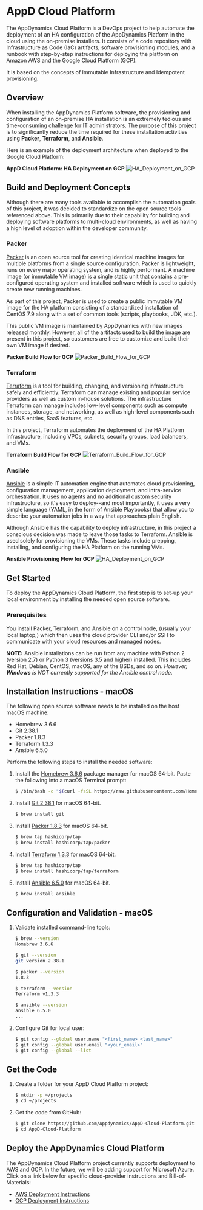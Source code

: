 # AppD Cloud Platform

The AppDynamics Cloud Platform is a DevOps project to help automate the deployment of an HA configuration
of the AppDynamics Platform in the cloud using the on-premise installers. It consists of a code repository
with Infrastructure as Code (IaC) artifacts, software provisioning modules, and a runbook with step-by-step
instructions for deploying the platform on Amazon AWS and the Google Cloud Platform (GCP).

It is based on the concepts of Immutable Infrastructure and Idempotent provisioning.

## Overview

When installing the AppDynamics Platform software, the provisioning and configuration of an on-premise HA
installation is an extremely tedious and time-consuming challenge for IT administrators. The purpose of this
project is to significantly reduce the time required for these installation activities using __Packer__,
__Terraform__, and __Ansible__.

Here is an example of the deployment architecture when deployed to the Google Cloud Platform:  

__AppD Cloud Platform: HA Deployment on GCP__
![HA_Deployment_on_GCP](./docs/images/AppD-Cloud-Platform-HA-Deployment-on-GCP.png)

## Build and Deployment Concepts

Although there are many tools available to accomplish the automation goals of this project, it was decided
to standardize on the open source tools referenced above. This is primarily due to their capability for
building and deploying software platforms to multi-cloud environments, as well as having a high level of
adoption within the developer community.

### Packer

[Packer](https://packer.io/) is an open source tool for creating identical machine images for multiple platforms
from a single source configuration. Packer is lightweight, runs on every major operating system, and is highly
performant. A machine image (or immutable VM image) is a single static unit that contains a pre-configured
operating system and installed software which is used to quickly create new running machines.  

As part of this project, Packer is used to create a public immutable VM image for the HA platform consisting of
a standardized installation of CentOS 7.9 along with a set of common tools (scripts, playbooks, JDK, etc.).  

This public VM image is maintained by AppDynamics with new images released monthly. However, all of the artifacts
used to build the image are present in this project, so customers are free to customize and build their own VM
image if desired.  

__Packer Build Flow for GCP__
![Packer_Build_Flow_for_GCP](./docs/images/AppD-Cloud-Platform-Packer-Build-Flow-for-GCP.png)

### Terraform

[Terraform](https://terraform.io/) is a tool for building, changing, and versioning infrastructure safely and
efficiently. Terraform can manage existing and popular service providers as well as custom in-house solutions.
The infrastructure Terraform can manage includes low-level components such as compute instances, storage, and
networking, as well as high-level components such as DNS entries, SaaS features, etc.  

In this project, Terraform automates the deployment of the HA Platform infrastructure, including VPCs, subnets,
security groups, load balancers, and VMs.  

__Terraform Build Flow for GCP__
![Terraform_Build_Flow_for_GCP](./docs/images/AppD-Cloud-Platform-Terraform-Build-Flow-for-GCP.png)

### Ansible

[Ansible](https://ansible.com/) is a simple IT automation engine that automates cloud provisioning, configuration
management, application deployment, and intra-service orchestration. It uses no agents and no additional custom
security infrastructure, so it's easy to deploy--and most importantly, it uses a very simple language (YAML, in
the form of Ansible Playbooks) that allow you to describe your automation jobs in a way that approaches plain
English.  

Although Ansible has the capability to deploy infrastructure, in this project a conscious decision was made to
leave those tasks to Terraform. Ansible is used solely for provisioning the VMs. These tasks include prepping,
installing, and configuring the HA Platform on the running VMs.  

__Ansible Provisioning Flow for GCP__
![HA_Deployment_on_GCP](./docs/images/AppD-Cloud-Platform-Ansible-Provisioning-Flow-for-GCP.png)

## Get Started

To deploy the AppDynamics Cloud Platform, the first step is to set-up your local environment by installing the
needed open source software.

### Prerequisites
You install Packer, Terraform, and Ansible on a control node, (usually your local laptop,) which then uses the
cloud provider CLI and/or SSH to communicate with your cloud resources and managed nodes.  

__NOTE:__ Ansible installations can be run from any machine with Python 2 (version 2.7) or Python 3
(versions 3.5 and higher) installed. This includes Red Hat, Debian, CentOS, macOS, any of the BSDs, and
so on. *However, __Windows__ is NOT currently supported for the Ansible control node.*

## Installation Instructions - macOS

The following open source software needs to be installed on the host macOS machine:

-	Homebrew 3.6.6
-	Git 2.38.1
-	Packer 1.8.3
-	Terraform 1.3.3
-	Ansible 6.5.0

Perform the following steps to install the needed software:

1.	Install the [Homebrew 3.6.6](https://brew.sh/) package manager for macOS 64-bit. Paste the following into a macOS Terminal prompt:  
    ```bash
    $ /bin/bash -c "$(curl -fsSL https://raw.githubusercontent.com/Homebrew/install/master/install.sh)"
    ```

2.	Install [Git 2.38.1](https://git-scm.com/downloads) for macOS 64-bit.  
    ```bash
    $ brew install git
    ```

3.	Install [Packer 1.8.3](https://www.packer.io/downloads.html) for macOS 64-bit.  
    ```bash
    $ brew tap hashicorp/tap
    $ brew install hashicorp/tap/packer
    ```

4.	Install [Terraform 1.3.3](https://www.terraform.io/downloads.html) for macOS 64-bit.  
    ```bash
    $ brew tap hashicorp/tap
    $ brew install hashicorp/tap/terraform
    ```

5.	Install [Ansible 6.5.0](https://ansible.com/) for macOS 64-bit.  
    ```bash
    $ brew install ansible
    ```

## Configuration and Validation - macOS

1.	Validate installed command-line tools:

    ```bash
    $ brew --version
    Homebrew 3.6.6

    $ git --version
    git version 2.38.1

    $ packer --version
    1.8.3

    $ terraform --version
    Terraform v1.3.3

    $ ansible --version
    ansible 6.5.0
    ...
    ```

2.	Configure Git for local user:

    ```bash
    $ git config --global user.name "<first_name> <last_name>"
    $ git config --global user.email "<your_email>"
    $ git config --global --list
    ```

## Get the Code

1.	Create a folder for your AppD Cloud Platform project:

    ```bash
    $ mkdir -p ~/projects
    $ cd ~/projects
    ```

2.	Get the code from GitHub:

    ```bash
    $ git clone https://github.com/Appdynamics/AppD-Cloud-Platform.git
    $ cd AppD-Cloud-Platform
    ```

## Deploy the AppDynamics Cloud Platform

The AppDynamics Cloud Platform project currently supports deployment to AWS and GCP. In the future, we will
be adding support for Microsoft Azure. Click on a link below for specific cloud-provider instructions and
Bill-of-Materials:

-	[AWS Deployment Instructions](./docs/AWS_DEPLOYMENT_INSTRUCTIONS.md)
-	[GCP Deployment Instructions](./docs/GCP_DEPLOYMENT_INSTRUCTIONS.md)
